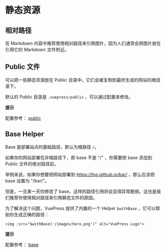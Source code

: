 # 静态资源

## 相对路径

在 Markdown 内容中推荐使用相对路径来引用图片，因为人们通常会把图片放在引用它的 Markdown 文件附近。

## Public 文件

可以把一些静态资源放在 Public 目录中，它们会被复制到最终生成的网站的根目录下。

默认的 Public 目录是 `.vuepress/public` ，可以通过配置来修改。

**提示**

配置参考： [public](https://v2.vuepress.vuejs.org/zh/reference/config.html#public)

## Base Helper

Base 是部署站点的基础路径，默认为根路径 `/`。

如果你的网站部署在非根路径下，即 base 不是 "/" ，你需要把 base 添加到 Public 文件的绝对路径前。

举例来说，如果你想要把网站部署到 https://foo.github.io/bar/ ，那么应该把 base 设置为 "/bar/"。

但是，一旦某一天你修改了 base，这样的路径引用将会显得异常脆弱。这也是我们推荐你使用相对路径来引用静态文件的原因。

为了解决这个问题，VuePress 提供了内置的一个 Helper `$withBase` ，它可以帮助你生成正确的路径：
```
<img :src="$withBase('/images/hero.png')" alt="VuePress Logo">
```

**提示**

配置参考： [base](https://v2.vuepress.vuejs.org/zh/reference/config.html#base)